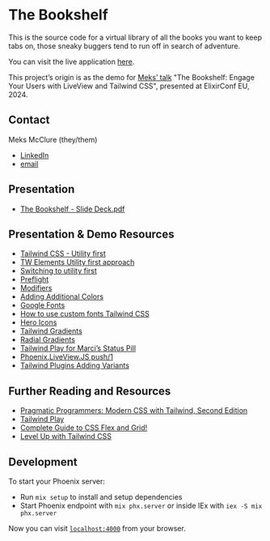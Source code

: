 # The Bookshelf

This is the source code for a virtual library of all the books you want to keep
tabs on, those sneaky buggers tend to run off in search of adventure.

You can visit the live application [here](https://bookshelf-meks.fly.dev/).

This project’s origin is as the demo for [Meks’ talk](https://www.elixirconf.eu/talks/the-bookshelf-engage-your-users-with-liveview-and-tailwind-css/)
"The Bookshelf: Engage Your Users with LiveView and Tailwind CSS", presented at
ElixirConf EU, 2024.

## Contact

Meks McClure (they/them)
* [LinkedIn](https://www.linkedin.com/in/meksmcclure/)
* [email](mmcclure0100@gmail.com)

## Presentation 
* [The Bookshelf - Slide Deck.pdf](https://github.com/MMcClure11/bookshelf/files/15010688/The.Bookshelf.-.Meks.McClure.pdf)

## Presentation & Demo Resources

* [Tailwind CSS - Utility first](https://tailwindcss.com/docs/utility-first)
* [TW Elements Utility first approach](https://tw-elements.com/learn/te-foundations/tailwind-css/utility-first/)
* [Switching to utility first](https://locastic.com/blog/i-was-wrong-about-utility-first-css-and-here-is-why)
* [Preflight](https://tailwindcss.com/docs/preflight)
* [Modifiers](https://tailwindcss.com/docs/hover-focus-and-other-states#first-last-odd-and-even)
* [Adding Additional Colors](https://tailwindcss.com/docs/customizing-colors#adding-additional-colors)
* [Google Fonts](https://fonts.google.com/selection/embed)
* [How to use custom fonts Tailwind CSS](https://blog.logrocket.com/how-to-use-custom-fonts-tailwind-css/)
* [Hero Icons](https://heroicons.com/)
* [Tailwind Gradients](https://tailwindcss.com/docs/gradient-color-stops)
* [Radial Gradients](https://developer.mozilla.org/en-US/docs/Web/CSS/gradient/radial-gradient)
* [Tailwind Play for Marci’s Status Pill](https://play.tailwindcss.com/Wb1z9pfjmO)
* [Phoenix.LiveView.JS push/1](https://hexdocs.pm/phoenix_live_view/Phoenix.LiveView.JS.html#push/1)
* [Tailwind Plugins Adding Variants](https://tailwindcss.com/docs/plugins#adding-variants)

## Further Reading and Resources
* [Pragmatic Programmers: Modern CSS with Tailwind, Second Edition](https://pragprog.com/titles/tailwind2/modern-css-with-tailwind-second-edition/)
* [Tailwind Play](https://play.tailwindcss.com/)
* [Complete Guide to CSS Flex and Grid!](https://shrutibalasa.gumroad.com/l/css-flex-and-grid)
* [Level Up with Tailwind CSS](https://shrutibalasa.gumroad.com/l/level-up-with-tailwind-css)

## Development

To start your Phoenix server:

  * Run `mix setup` to install and setup dependencies
  * Start Phoenix endpoint with `mix phx.server` or inside IEx with `iex -S mix phx.server`

Now you can visit [`localhost:4000`](http://localhost:4000) from your browser.
